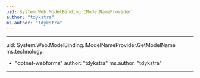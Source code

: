 ```yaml
---
uid: System.Web.ModelBinding.IModelNameProvider
author: "tdykstra"
ms.author: "tdykstra"
---
```


---
uid: System.Web.ModelBinding.IModelNameProvider.GetModelName
ms.technology: 
  - "dotnet-webforms"
author: "tdykstra"
ms.author: "tdykstra"
---
